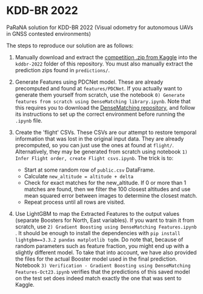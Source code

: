 # KDD-BR 2022
PaRaNA solution for KDD-BR 2022 (Visual odometry for autonomous UAVs in GNSS contested environments)

The steps to reproduce our solution are as follows:

1. Manually download and extract the [competition .zip from Kaggle](https://www.kaggle.com/competitions/kddbr-2022/data) into the `kddbr-2022` folder of this repository. You must also manually extract the prediction zips found in `predictions/`.

2. Generate Features using PDCNet model. These are already precomputed and found at `features/PDCNet`. If you actually want to generate them yourself from scratch, use the notebook  `0) Generate features from scratch using DenseMatching library.ipynb`. Note that this requires you to download the [DenseMatching repository](https://github.com/PruneTruong/DenseMatching), and follow its instructions to set up the correct environment before running the `.ipynb` file.

3. Create the 'flight' CSVs. These CSVs are our attempt to restore temporal information that was lost in the original input data. They are already precomputed, so you can just use the ones at found at `flight/`. Alternatively, they may be generated from scratch using notebook `1) Infer Flight order, create Flight csvs.ipynb`. The trick is to:
    * Start at some random row of `public.csv` DataFrame.
    * Calculate `new_altitude = altitude + delta`
    * Check for exact matches for the new_altitude. If 0 or more than 1 matches are found, then we filter the 100 closest altitudes and use mean squared error between images to determine the closest match.
    * Repeat process until all rows are visited.


4. Use LightGBM to map the Extracted Features to the output values (separate Boosters for North, East variables). If you want to train it from scratch, use `2) Gradient Boosting using DenseMatching Features.ipynb` . It should be enough to install the dependencies with `pip install lightgbm==3.3.2 pandas matplotlib tqdm`. Do note that, because of random parameters such as feature fraction, you might end up with a slightly different model. To take that into account, we have also provided the files for the actual Booster model used in the final prediction. Notebook `3) Verification - Gradient Boosting using DenseMatching Features-Oct23.ipynb` verifies that the predictions of this saved model on the test set does indeed match exactly the one that was sent to Kaggle.

